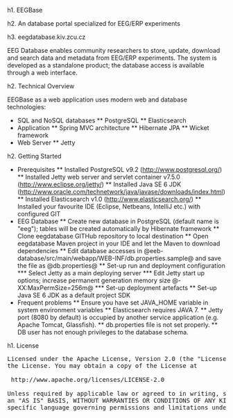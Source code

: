 h1. EEGBase

h2. An database portal specialized for EEG/ERP experiments

h3. eegdatabase.kiv.zcu.cz

EEG Database enables community researchers to store, update, download and search data and metadata from EEG/ERP experiments. The system is developed as a standalone product; the database access is available through a web interface.

h2. Technical Overview

EEGBase as a web application uses modern web and database technologies:
* SQL and NoSQL databases
** PostgreSQL
** Elasticsearch
* Application
** Spring MVC architecture
** Hibernate JPA
** Wicket framework
* Web Server
** Jetty

h2. Getting Started
* Prerequisites
** Installed PostgreSQL v9.2 (http://www.postgresql.org/)
** Installed Jetty 	web server and servlet container v7.5.0 (http://www.eclipse.org/jetty/)
** Installed Java SE 6 JDK (http://www.oracle.com/technetwork/java/javase/downloads/index.html) 
** Installed Elasticsearch v1.0 (http://www.elasticsearch.org/)
** Installed your favourite IDE (Eclipse, Netbeans, IntelliJ etc.) with configured GIT
* EEG Database
** Create new database in PostgreSQL (default name is "eeg"); tables will be created automatically by Hibernate framework
** Clone eegdatabase GITHub repository to local destination
** Open eegdatabase Maven project in your IDE and let the Maven to download dependencies
** Edit database accesses in @eeb-database/src/main/webapp/WEB-INF/db.properties.sample@ and save the file as @db.properties@
** Set-up run and deployment configuration
*** Select Jetty as a main deploying server
*** Edit Jetty start up options; increase permanent generation memory size @-XX:MaxPermSize=256m@
*** Set-up deployment artefacts
** Set-up Java SE 6 JDK as a default project SDK
* Frequent problems
** Ensure you have set JAVA_HOME variable in system environment variables
** Elasticsearch requires JAVA 7.
** Jetty port (8080 by default) is occupied by another service application (e.g. Apache Tomcat, Glassfish).
** db.properties file is not set properly.
** DB user has not enough privileges to the database schema.

h1. License
<pre>
Licensed under the Apache License, Version 2.0 (the "License"); you may not use this file except in compliance with
the License. You may obtain a copy of the License at

 http://www.apache.org/licenses/LICENSE-2.0

Unless required by applicable law or agreed to in writing, software distributed under the License is distributed on
an "AS IS" BASIS, WITHOUT WARRANTIES OR CONDITIONS OF ANY KIND, either express or implied. See the License for the
specific language governing permissions and limitations under the License.
<pre/>
